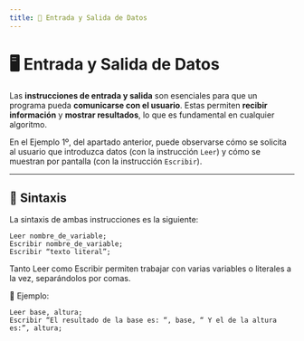 ```yaml
---
title: 📌 Entrada y Salida de Datos
---
```


# 🖥️ Entrada y Salida de Datos  

Las **instrucciones de entrada y salida** son esenciales para que un programa pueda **comunicarse con el usuario**. Estas permiten **recibir información** y **mostrar resultados**, lo que es fundamental en cualquier algoritmo.  

En el Ejemplo 1º, del apartado anterior, puede observarse cómo se solicita al usuario que introduzca datos (con la instrucción `Leer`) y cómo se muestran por pantalla (con la instrucción `Escribir`).  

---

## 📌 Sintaxis  

La sintaxis de ambas instrucciones es la siguiente:  

```
Leer nombre_de_variable;
Escribir nombre_de_variable; 
Escribir “texto literal”;
```


Tanto Leer como Escribir permiten trabajar con varias variables o literales a la vez, separándolos por comas.

📌 Ejemplo:

```
Leer base, altura;
Escribir “El resultado de la base es: “, base, “ Y el de la altura es:”, altura;
```
